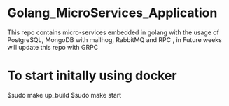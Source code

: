 # Golang_MicroServices_Application
This repo contains micro-services embedded in golang with the usage of PostgreSQL, MongoDB with mailhog, RabbitMQ and RPC , in Future weeks will update this repo with GRPC


# To start initally using docker
$sudo make up_build
$sudo make start

<!-- for more knowledge please check the make file -->